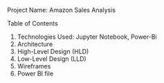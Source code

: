 Project Name: Amazon Sales Analysis 

Table of Contents
1. Technologies Used: Jupyter Notebook, Power-Bi
2. Architecture
3. High-Level Design (HLD)
4. Low-Level Design (LLD)
5. Wireframes
6. Power BI file 
